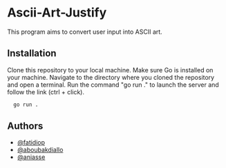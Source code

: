 
# Ascii-Art-Justify

This program aims to convert user input into ASCII art.


## Installation

Clone this repository to your local machine.
Make sure Go is installed on your machine.
Navigate to the directory where you cloned the repository and open a terminal.
Run the command "go run ." to launch the server and follow the link (ctrl + click).
```bash
  go run .
```
  

## Authors

- [@fatidiop](https://learn.zone01dakar.sn/git/fatidiop)
- [@aboubakdiallo](https://learn.zone01dakar.sn/git/aboubakdiallo)
- [@aniasse](https://learn.zone01dakar.sn/git/aniasse)

